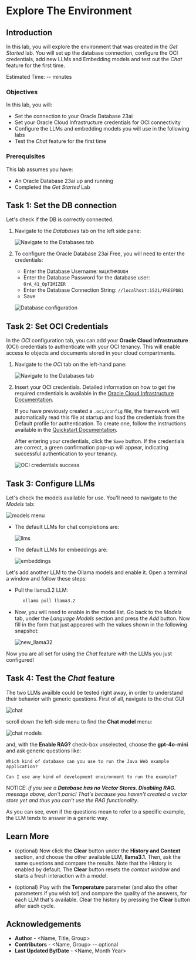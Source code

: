 # Explore The Environment

## Introduction

In this lab, you will explore the environment that was created in the *Get Started* lab. You will set up the database connection, configure the OCI credentials, add new LLMs and Embedding models and test out the *Chat* feature for the first time.

Estimated Time: -- minutes

### Objectives

In this lab, you will:
* Set the connection to your Oracle Database 23ai
* Set your Oracle Cloud Infrastructure credentials for OCI connectivity
* Configure the LLMs and embedding models you will use in the following labs
* Test the *Chat* feature for the first time

### Prerequisites

This lab assumes you have:
* An Oracle Database 23ai up and running
* Completed the *Get Started* Lab

## Task 1: Set the DB connection

Let's check if the DB is correctly connected.

1. Navigate to the *Databases* tab on the left side pane:

	![Navigate to the Databases tab](images/database-navigation.jpg)

2. To configure the Oracle Database 23ai Free, you will need to enter the credentials:

   * Enter the Database Username: `WALKTHROUGH`
   * Enter the Database Password for the database user: `OrA_41_OpTIMIZER`
   * Enter the Database Connection String: `//localhost:1521/FREEPDB1`
   * Save
   
   ![Database configuration](images/database-config.png)


## Task 2: Set OCI Credentials

In the *OCI* configuration tab, you can add your **Oracle Cloud Infrastructure** (OCI) credentials to authenticate with your OCI tenancy. This will enable access to objects and documents stored in your cloud compartments.

1. Navigate to the *OCI* tab on the left-hand pane:

   ![Navigate to the Databases tab](images/oci-navigation.jpg)

2. Insert your OCI credentials. Detailed information on how to get the required credentials is available in the [Oracle Cloud Infrastructure Documentation](https://docs.oracle.com/en-us/iaas/Content/API/Concepts/apisigningkey.htm#Required_Keys_and_OCIDs).

   If you have previously created a `.oci/config` file, the framework will automatically read this file at startup and load the credentials from the Default profile for authentication. To create one, follow the instructions available in the [Quickstart Documentation](https://docs.oracle.com/en-us/iaas/Content/API/SDKDocs/cliinstall.htm#Quickstart).

   After entering your credentials, click the `Save` button. If the credentials are correct, a green confirmation pop-up will appear, indicating successful authentication to your tenancy.

   ![OCI credentials success](images/oci-credentials-success.png)



## Task 3: Configure LLMs

Let's check the models available for use. You'll need to navigate to the *Models* tab:

![models menu](images/models.jpg)

   * The default LLMs for chat completions are:

     ![llms](images/llms.png)

  * The default LLMs for embeddings are:

     ![embeddings](images/emb.png)

   Let's add another LLM to the Ollama models and enable it. Open a terminal a window and follow these steps:

  * Pull the llama3.2 LLM:

      ```bash
         ollama pull llama3.2
      ```
  * Now, you will need to enable in the model list. Go back to the *Models* tab, under the *Language Models* section and press the *Add* button. Now fill in the form that just appeared with the values shown in the following snapshot:

      ![new_llama32](images/addllama32.png)

  Now you are all set for using the *Chat* feature with the LLMs you just configured!

## Task 4: Test the *Chat* feature

The two LLMs availble could be tested right away, in order to understand their behavior with generic questions. First of all, navigate to the chat GUI

![chat](images/chat.jpg)

scroll down the left-side menu to find the **Chat model** menu:

![chat models](images/chatmodel.png)

and, with the **Enable RAG?** check-box unselected, choose the **gpt-4o-mini** and ask generic questions like:

```
Which kind of database can you use to run the Java Web example application?
```
```
Can I use any kind of development environment to run the example?
```

NOTICE: *if you see a **Database has no Vector Stores. Disabling RAG.** message above, don't panic! That's because you haven't created a vector store yet and thus you can't use the RAG functionality*.

As you can see, even if the questions mean to refer to a specific example, the LLM tends to answer in a generic way. 

## Learn More

* (optional) Now click the **Clear** button under the **History and Context** section, and choose the other available LLM, **llama3.1**. Then, ask the same questions and compare the results. Note that the History is enabled by default. The **Clear** button resets the *context window* and starts a fresh interaction with a model.

* (optional) Play with the **Temperature** parameter (and also the other parameters if you wish to!) and compare the quality of the answers, for each LLM that's available. Clear the history by pressing the **Clear** button after each cycle.

## Acknowledgements
* **Author** - <Name, Title, Group>
* **Contributors** -  <Name, Group> -- optional
* **Last Updated By/Date** - <Name, Month Year>
